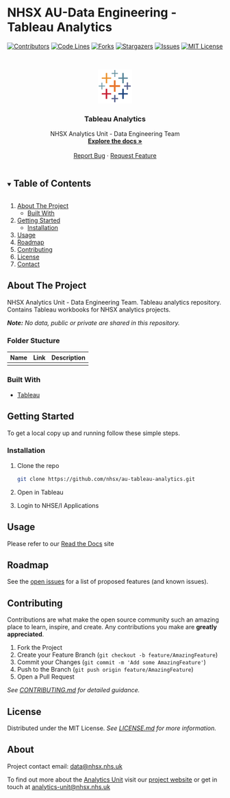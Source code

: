 # NHSX AU-Data Engineering - Tableau Analytics

<!-- PROJECT SHIELDS -->
<!--
*** I'm using markdown "reference style" links for readability.
*** Reference links are enclosed in brackets [ ] instead of parentheses ( ).
*** See the bottom of this document for the declaration of the reference variables
*** for contributors-url, forks-url, etc. This is an optional, concise syntax you may use.
*** https://www.markdownguide.org/basic-syntax/#reference-style-links
-->

[![Contributors][contributors-shield]][contributors-url]
[![Code Lines][code-lines]][code-lines-url]
[![Forks][forks-shield]][forks-url]
[![Stargazers][stars-shield]][stars-url]
[![Issues][issues-shield]][issues-url]
[![MIT License][license-shield]][license-url]

<!-- PROJECT LOGO -->
<br />
<p align="center">
  <a href="https://github.com/nhsx/au-azure-databricks">
    <img src="img/tableau_logo.png" alt="Logo" width="80" height="80">
  </a>

  <h3 align="center">Tableau Analytics</h3>

  <p align="center">
    NHSX Analytics Unit - Data Engineering Team
    <br />
    <a href="https://nhsx.github.io/au-data-engineering/"><strong>Explore the docs »</strong></a>
    <br />
    <br />
    <a href="https://github.com/nhsx/au-azure-databricks/issues">Report Bug</a>
    ·
    <a href="https://github.com/nhsx/au-azure-databricks/issues">Request Feature</a>
  </p>
</p>

<!-- TABLE OF CONTENTS -->
<details open="open">
  <summary><h2 style="display: inline-block">Table of Contents</h2></summary>
  <ol>
    <li>
      <a href="#about-the-project">About The Project</a>
      <ul>
        <li><a href="#built-with">Built With</a></li>
      </ul>
    </li>
    <li>
      <a href="#getting-started">Getting Started</a>
      <ul>
        <!-- <li><a href="#prerequisites">Prerequisites</a></li> -->
        <li><a href="#installation">Installation</a></li>
      </ul>
    </li>
    <li><a href="#usage">Usage</a></li>
    <li><a href="#roadmap">Roadmap</a></li>
    <li><a href="#contributing">Contributing</a></li>
    <li><a href="#license">License</a></li>
    <li><a href="#contact">Contact</a></li>
    <!-- <li><a href="#acknowledgements">Acknowledgements</a></li> -->
  </ol>
</details>

<!-- ABOUT THE PROJECT -->

## About The Project

NHSX Analytics Unit - Data Engineering Team. Tableau analytics repository. Contains Tableau workbooks for NHSX analytics projects.

_**Note:** No data, public or private are shared in this repository._

### Folder Stucture

| Name | Link | Description |
| ---- | ---- | ----------- |
|      |      |             |

### Built With

- [Tableau](https://tableau.com/)

<!-- GETTING STARTED -->

## Getting Started

To get a local copy up and running follow these simple steps.

### Installation

1. Clone the repo
   ```sh
   git clone https://github.com/nhsx/au-tableau-analytics.git
   ```
2. Open in Tableau

3. Login to NHSE/I Applications

<!-- USAGE EXAMPLES -->

## Usage

Please refer to our [Read the Docs](https://nhsx.github.io/au-data-engineering/) site

<!-- ROADMAP -->

## Roadmap

See the [open issues](https://github.com/nhsx/au-tableau-analytics/issues) for a list of proposed features (and known issues).

<!-- CONTRIBUTING-->

## Contributing

Contributions are what make the open source community such an amazing place to learn, inspire, and create. Any contributions you make are **greatly appreciated**.

1. Fork the Project
2. Create your Feature Branch (`git checkout -b feature/AmazingFeature`)
3. Commit your Changes (`git commit -m 'Add some AmazingFeature'`)
4. Push to the Branch (`git push origin feature/AmazingFeature`)
5. Open a Pull Request

_See [CONTRIBUTING.md](https://github.com/nhsx/au-tableau-analytics/blob/main/CONTRIBUTING.md) for detailed guidance._

<!-- LICENSE -->

## License

Distributed under the MIT License. _See [LICENSE.md](https://github.com/nhsx/au-tableau-analytics/blob/main/LICENSE) for more information._

<!-- CONTACT -->

## About

Project contact email: [data@nhsx.nhs.uk](data@nhsx.nhs.uk)

To find out more about the [Analytics Unit](https://www.nhsx.nhs.uk/key-tools-and-info/nhsx-analytics-unit/) visit our [project website](https://nhsx.github.io/AnalyticsUnit/projects.html) or get in touch at [analytics-unit@nhsx.nhs.uk](mailto:data@nhsx.nhs.uk)

<!-- ACKNOWLEDGEMENTS
## Acknowledgements

* []()
* []()
* []() -->

<!-- MARKDOWN LINKS & IMAGES -->
<!-- https://www.markdownguide.org/basic-syntax/#reference-style-links -->

[contributors-shield]: https://img.shields.io/github/contributors/nhsx/au-tableau-analytics.svg?color=blue&style=for-the-badge
[contributors-url]: https://github.com/nhsx/au-tableau-analytics/graphs/contributors
[forks-shield]: https://img.shields.io/github/forks/nhsx/au-tableau-analytics.svg?color=blue&style=for-the-badge
[forks-url]: https://github.com/nhsx/au-tableau-analytics/network/members
[stars-shield]: https://img.shields.io/github/stars/nhsx/au-tableau-analytics.svg?color=blue&style=for-the-badge
[stars-url]: https://github.com/nhsx/au-tableau-analytics/stargazers
[issues-shield]: https://img.shields.io/github/issues/nhsx/au-tableau-analytics.svg?color=blue&style=for-the-badge
[issues-url]: https://github.com/nhsx/au-tableau-analytics/issues
[license-shield]: https://img.shields.io/github/license/nhsx/au-tableau-analytics.svg?color=blue&style=for-the-badge
[license-url]: https://github.com/nhsx/au-tableau-analytics/blob/main/LICENSE
[code-lines]: https://img.shields.io/tokei/lines/github/nhsx/au-tableau-analytics?color=blue&label=Code%20Lines&style=for-the-badge
[code-lines-url]: https://github.com/nhsx/au-tableau-analytics
